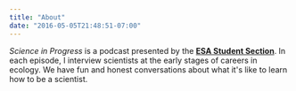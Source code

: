 ```yaml
---
title: "About"
date: "2016-05-05T21:48:51-07:00"
---
```


*Science in Progress* is a podcast presented by the [**ESA Student Section**](https://http://esastudents.org/).  In each episode, I interview scientists at the early stages of careers in ecology.  We have fun and honest conversations about what it's like to learn how to be a scientist.
